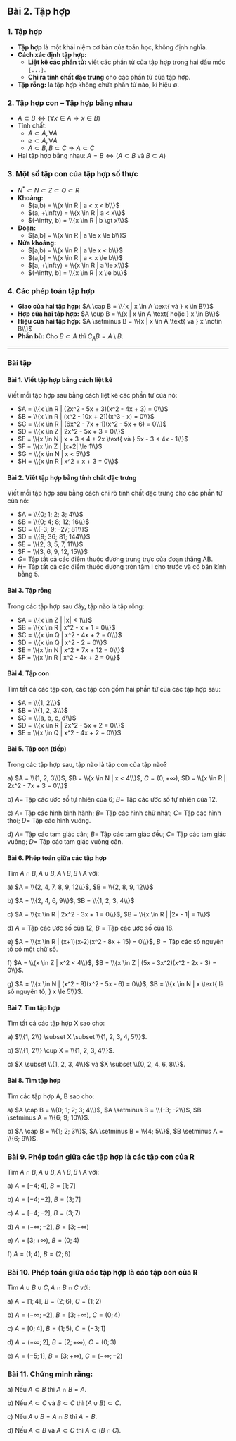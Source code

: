 
## Bài 2. Tập hợp

### 1. Tập hợp
- **Tập hợp** là một khái niệm cơ bản của toán học, không định nghĩa.
- **Cách xác định tập hợp:**
    + **Liệt kê các phần tử:** viết các phần tử của tập hợp trong hai dấu móc `{...}`.
    + **Chỉ ra tính chất đặc trưng** cho các phần tử của tập hợp.
- **Tập rỗng:** là tập hợp không chứa phần tử nào, kí hiệu $\emptyset$.

### 2. Tập hợp con – Tập hợp bằng nhau
- $A \subset B \Leftrightarrow (\forall x \in A \Rightarrow x \in B)$
- Tính chất:
    + $A \subset A, \forall A$
    + $\emptyset \subset A, \forall A$
    + $A \subset B, B \subset C \Rightarrow A \subset C$
- Hai tập hợp bằng nhau: $A = B \Leftrightarrow (A \subset B \text{ và } B \subset A)$

### 3. Một số tập con của tập hợp số thực
- $N^* \subset N \subset Z \subset Q \subset R$
- **Khoảng:**
    + $(a,b) = \\{x \in R | a < x < b\\}$
    + $(a, +\infty) = \\{x \in R | a < x\\}$
    + $(-\infty, b) = \\{x \in R | b \gt x\\}$
- **Đoạn:**
    + $[a,b] = \\{x \in R | a \le x \le b\\}$
- **Nửa khoảng:**
    + $[a,b) = \\{x \in R | a \le x < b\\}$
    + $(a,b] = \\{x \in R | a < x \le b\\}$
    + $[a, +\infty) = \\{x \in R | a \le x\\}$
    + $(-\infty, b] = \\{x \in R | x \le b\\}$

### 4. Các phép toán tập hợp
- **Giao của hai tập hợp:** $A \cap B = \\{x | x \in A \text{ và } x \in B\\}$
- **Hợp của hai tập hợp:** $A \cup B = \\{x | x \in A \text{ hoặc } x \in B\\}$
- **Hiệu của hai tập hợp:** $A \setminus B = \\{x | x \in A \text{ và } x \notin B\\}$
- **Phần bù:** Cho $B \subset A$ thì $C_A B = A \setminus B$.

---

### Bài tập

#### Bài 1. Viết tập hợp bằng cách liệt kê
Viết mỗi tập hợp sau bằng cách liệt kê các phần tử của nó:
- $A = \\{x \in R | (2x^2 - 5x + 3)(x^2 - 4x + 3) = 0\\}$
- $B = \\{x \in R | (x^2 - 10x + 21)(x^3 - x) = 0\\}$
- $C = \\{x \in R | (6x^2 - 7x + 1)(x^2 - 5x + 6) = 0\\}$
- $D = \\{x \in Z | 2x^2 - 5x + 3 = 0\\}$
- $E = \\{x \in N | x + 3 < 4 + 2x \text{ và } 5x - 3 < 4x - 1\\}$
- $F = \\{x \in Z | |x+2| \le 1\\}$
- $G = \\{x \in N | x < 5\\}$
- $H = \\{x \in R | x^2 + x + 3 = 0\\}$

#### Bài 2. Viết tập hợp bằng tính chất đặc trưng
Viết mỗi tập hợp sau bằng cách chỉ rõ tính chất đặc trưng cho các phần tử của nó:
- $A = \\{0; 1; 2; 3; 4\\}$
- $B = \\{0; 4; 8; 12; 16\\}$
- $C = \\{-3; 9; -27; 81\\}$
- $D = \\{9; 36; 81; 144\\}$
- $E = \\{2, 3, 5, 7, 11\\}$
- $F = \\{3, 6, 9, 12, 15\\}$
- $G =$ Tập tất cả các điểm thuộc đường trung trực của đoạn thẳng AB.
- $H =$ Tập tất cả các điểm thuộc đường tròn tâm I cho trước và có bán kính bằng 5.

#### Bài 3. Tập rỗng
Trong các tập hợp sau đây, tập nào là tập rỗng:
- $A = \\{x \in Z | |x| < 1\\}$
- $B = \\{x \in R | x^2 - x + 1 = 0\\}$
- $C = \\{x \in Q | x^2 - 4x + 2 = 0\\}$
- $D = \\{x \in Q | x^2 - 2 = 0\\}$
- $E = \\{x \in N | x^2 + 7x + 12 = 0\\}$
- $F = \\{x \in R | x^2 - 4x + 2 = 0\\}$

#### Bài 4. Tập con
Tìm tất cả các tập con, các tập con gồm hai phần tử của các tập hợp sau:
- $A = \\{1, 2\\}$
- $B = \\{1, 2, 3\\}$
- $C = \\{a, b, c, d\\}$
- $D = \\{x \in R | 2x^2 - 5x + 2 = 0\\}$
- $E = \\{x \in Q | x^2 - 4x + 2 = 0\\}$

#### Bài 5. Tập con (tiếp)
Trong các tập hợp sau, tập nào là tập con của tập nào?

a) $A = \\{1, 2, 3\\}$, $B = \\{x \in N | x < 4\\}$, $C = (0; +\infty)$, $D = \\{x \in R | 2x^2 - 7x + 3 = 0\\}$

b) $A =$ Tập các ước số tự nhiên của 6; $B =$ Tập các ước số tự nhiên của 12.

c) $A =$ Tập các hình bình hành; $B =$ Tập các hình chữ nhật; $C =$ Tập các hình thoi; $D =$ Tập các hình vuông.

d) $A =$ Tập các tam giác cân; $B =$ Tập các tam giác đều; $C =$ Tập các tam giác vuông; $D =$ Tập các tam giác vuông cân.

#### Bài 6. Phép toán giữa các tập hợp
Tìm $A \cap B, A \cup B, A \setminus B, B \setminus A$ với:

a) $A = \\{2, 4, 7, 8, 9, 12\\}$, $B = \\{2, 8, 9, 12\\}$

b) $A = \\{2, 4, 6, 9\\}$, $B = \\{1, 2, 3, 4\\}$

c) $A = \\{x \in R | 2x^2 - 3x + 1 = 0\\}$, $B = \\{x \in R | |2x - 1| = 1\\}$

d) $A = \text{Tập các ước số của 12}$, $B = \text{Tập các ước số của 18}$.

e) $A = \\{x \in R | (x+1)(x-2)(x^2 - 8x + 15) = 0\\}$, $B = \text{Tập các số nguyên tố có một chữ số}$.

f) $A = \\{x \in Z | x^2 < 4\\}$, $B = \\{x \in Z | (5x - 3x^2)(x^2 - 2x - 3) = 0\\}$.

g) $A = \\{x \in N | (x^2 - 9)(x^2 - 5x - 6) = 0\\}$, $B = \\{x \in N | x \text{ là số nguyên tố, } x \le 5\\}$.

#### Bài 7. Tìm tập hợp
Tìm tất cả các tập hợp X sao cho:

a) $\\{1, 2\\} \subset X \subset \\{1, 2, 3, 4, 5\\}$.

b) $\\{1, 2\\} \cup X = \\{1, 2, 3, 4\\}$.

c) $X \subset \\{1, 2, 3, 4\\}$ và $X \subset \\{0, 2, 4, 6, 8\\}$.

#### Bài 8. Tìm tập hợp
Tìm các tập hợp A, B sao cho:

a) $A \cap B = \\{0; 1; 2; 3; 4\\}$, $A \setminus B = \\{-3; -2\\}$, $B \setminus A = \\{6; 9; 10\\}$.

b) $A \cap B = \\{1; 2; 3\\}$, $A \setminus B = \\{4; 5\\}$, $B \setminus A = \\{6; 9\\}$.

### Bài 9. Phép toán giữa các tập hợp là các tập con của R
Tìm $A \cap B, A \cup B, A \setminus B, B \setminus A$ với:

a) $A = [-4; 4]$, $B = [1; 7]$

b) $A = [-4; -2]$, $B = (3; 7]$

c) $A = [-4; -2]$, $B = (3; 7)$

d) $A = (-\infty; -2]$, $B = [3; +\infty)$

e) $A = [3; +\infty)$, $B = (0; 4)$

f) $A = (1; 4)$, $B = (2; 6)$

### Bài 10.  Phép toán giữa các tập hợp là các tập con của R
Tìm $A \cup B \cup C, A \cap B \cap C$ với:

a) $A = [1; 4]$, $B = (2; 6)$, $C = (1; 2)$

b) $A = (-\infty; -2]$, $B = [3; +\infty)$, $C = (0; 4)$

c) $A = [0; 4]$, $B = (1; 5)$, $C = (-3; 1]$

d) $A = (-\infty; 2]$, $B = [2; +\infty)$, $C = (0; 3)$

e) $A = (-5; 1]$, $B = [3; +\infty)$, $C = (-\infty; -2)$

### Bài 11. Chứng minh rằng:

a) Nếu $A \subset B$ thì $A \cap B = A$.

b) Nếu $A \subset C$ và $B \subset C$ thì $(A \cup B) \subset C$.

c) Nếu $A \cup B = A \cap B$ thì $A = B$.

d) Nếu $A \subset B$ và $A \subset C$ thì $A \subset (B \cap C)$.
